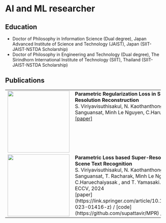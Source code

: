 # AI and ML researcher

## Education 
 - Doctor of Philosophy in Information Science (Dual degree), Japan Advanced Institute of Science and Technology (JAIST), Japan (SIIT-JAIST-NSTDA Scholarship)
 - Doctor of Philosophy in Engineering and Technology (Dual degree), The Sirindhorn International Institute of Technology (SIIT), Thailand (SIIT-JAIST-NSTDA Scholarship)

## Publications
<table>
  <tr>
    <td valign="top" width="30%" style="padding-right: 10px;">
      <img src="https://supattavir.github.io/asset/image/Parametric_SR_thumb.png" width="200">
    </td>
    <td valign="top" width="70%">
      <b>Parametric Regularization Loss in Super Resolution Reconstruction</b><br>
     S. Viriyavisuthisakul, N. Kaothanthong, P. Sanguansat, Minh Le Nguyen, C.Haruechaiyasak.<br>
     <a href="https://link.springer.com/article/10.1007/s00138-022-01315-9">[paper]</a>
    </td>
  </tr>
  <tr>
    <td valign="top" width="30%" style="padding-right: 10px;">
      <img src="https://supattavir.github.io/asset/image/Parametric_STISR.png" width="200">
    </td>
    <td valign="top" width="70%">
      <b>Parametric Loss based Super-Resolution for Scene Text Recognition</b><br>
      S. Viriyavisuthisakul, N. Kaothanthong, P. Sanguansat, T. Racharak, Minh Le Nguyen, C.Haruechaiyasak , and T. Yamasaki.<br>
      ECCV, 2024<br>
     [paper](https://link.springer.com/article/10.1007/s00138-023-01416-z) / [code](https://github.com/supattavir/MPR) / 
    </td>
  </tr>
</table>

<br>



